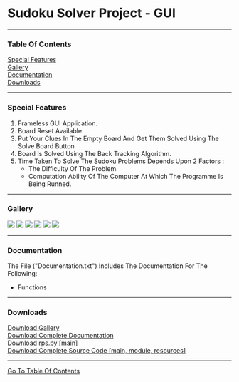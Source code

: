 <h1 id="top">Sudoku Solver Project - GUI</h1><hr>
<h3>Table Of Contents</h3>
<a href="#sf">Special Features</a><br>
<a href="#glry">Gallery</a><br>
<a href="#docs">Documentation</a><br>
<a href="#downloads">Downloads</a><br><hr>
<h3 id="sf">Special Features</h3>
<ol>
    <li>Frameless GUI Application.</li>
			<li>Board Reset Available.</li>
			<li>Put Your Clues In The Empty Board And Get Them Solved Using The Solve Board Button</li>
			<li>Board Is Solved Using The Back Tracking Algorithm.</li>
			<li>
				Time Taken To Solve The Sudoku Problems Depends Upon 2 Factors :
				<ul>
					<li>The Difficulty Of The Problem.</li>
					<li>Computation Ability Of The Computer At Which The Programme Is Being Runned.</li>
				</ul>
			</li>
</ol><hr>
<h3 id="glry">Gallery</h3>
<img src="Snips/1.PNG">
<img src="Snips/2.PNG">
<img src="Snips/3.PNG">
<img src="Snips/4.PNG">
<img src="Snips/5.PNG">
<img src="Snips/6.PNG">
<hr>
<h3 id="docs">Documentation</h3>
The File ("Documentation.txt") Includes The Documentation For The Following:<br>
<ul>
    <li>Functions</li>
</ul><hr>
<h3 id="downloads">Downloads</h3>
<a href="Snips.rar">Download Gallery</a><br>
<a href="Documentation.txt">Download Complete Documentation</a><br>
<a href="sudoku_solver.py">Download rps.py [main]</a><br>
<a href="sudoku.rar">Download Complete Source Code [main, module, resources]</a><br>
<hr>
<a href="#top">Go To Table Of Contents</a>
